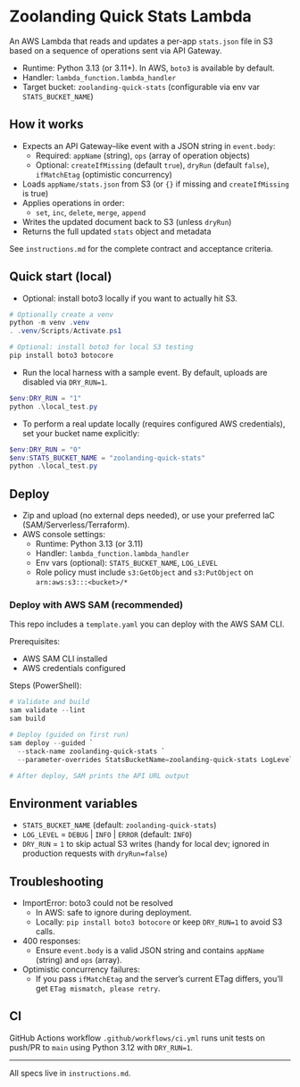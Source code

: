 # Zoolanding Quick Stats Lambda

An AWS Lambda that reads and updates a per-app `stats.json` file in S3 based on a sequence of operations sent via API Gateway.

- Runtime: Python 3.13 (or 3.11+). In AWS, `boto3` is available by default.
- Handler: `lambda_function.lambda_handler`
- Target bucket: `zoolanding-quick-stats` (configurable via env var `STATS_BUCKET_NAME`)

## How it works

- Expects an API Gateway–like event with a JSON string in `event.body`:
  - Required: `appName` (string), `ops` (array of operation objects)
  - Optional: `createIfMissing` (default `true`), `dryRun` (default `false`), `ifMatchEtag` (optimistic concurrency)
- Loads `appName/stats.json` from S3 (or `{}` if missing and `createIfMissing` is true)
- Applies operations in order:
  - `set`, `inc`, `delete`, `merge`, `append`
- Writes the updated document back to S3 (unless `dryRun`)
- Returns the full updated `stats` object and metadata

See `instructions.md` for the complete contract and acceptance criteria.

## Quick start (local)

- Optional: install boto3 locally if you want to actually hit S3.

```powershell
# Optionally create a venv
python -m venv .venv
. .venv/Scripts/Activate.ps1

# Optional: install boto3 for local S3 testing
pip install boto3 botocore
```

- Run the local harness with a sample event. By default, uploads are disabled via `DRY_RUN=1`.

```powershell
$env:DRY_RUN = "1"
python .\local_test.py
```

- To perform a real update locally (requires configured AWS credentials), set your bucket name explicitly:

```powershell
$env:DRY_RUN = "0"
$env:STATS_BUCKET_NAME = "zoolanding-quick-stats"
python .\local_test.py
```

## Deploy

- Zip and upload (no external deps needed), or use your preferred IaC (SAM/Serverless/Terraform).
- AWS console settings:
  - Runtime: Python 3.13 (or 3.11)
  - Handler: `lambda_function.lambda_handler`
  - Env vars (optional): `STATS_BUCKET_NAME`, `LOG_LEVEL`
  - Role policy must include `s3:GetObject` and `s3:PutObject` on `arn:aws:s3:::<bucket>/*`

### Deploy with AWS SAM (recommended)

This repo includes a `template.yaml` you can deploy with the AWS SAM CLI.

Prerequisites:

- AWS SAM CLI installed
- AWS credentials configured

Steps (PowerShell):

```powershell
# Validate and build
sam validate --lint
sam build

# Deploy (guided on first run)
sam deploy --guided `
  --stack-name zoolanding-quick-stats `
  --parameter-overrides StatsBucketName=zoolanding-quick-stats LogLevel=INFO

# After deploy, SAM prints the API URL output
```

## Environment variables

- `STATS_BUCKET_NAME` (default: `zoolanding-quick-stats`)
- `LOG_LEVEL` = `DEBUG` | `INFO` | `ERROR` (default: `INFO`)
- `DRY_RUN` = `1` to skip actual S3 writes (handy for local dev; ignored in production requests with `dryRun=false`)

## Troubleshooting

- ImportError: boto3 could not be resolved
  - In AWS: safe to ignore during deployment.
  - Locally: `pip install boto3 botocore` or keep `DRY_RUN=1` to avoid S3 calls.
- 400 responses:
  - Ensure `event.body` is a valid JSON string and contains `appName` (string) and `ops` (array).
- Optimistic concurrency failures:
  - If you pass `ifMatchEtag` and the server’s current ETag differs, you’ll get `ETag mismatch, please retry`.

## CI

GitHub Actions workflow `.github/workflows/ci.yml` runs unit tests on push/PR to `main` using Python 3.12 with `DRY_RUN=1`.

---

All specs live in `instructions.md`.

